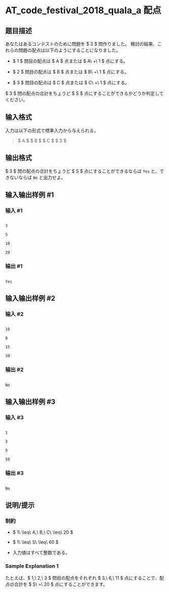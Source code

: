 # AT_code_festival_2018_quala_a 配点

## 题目描述

[problemUrl]: https://atcoder.jp/contests/code-festival-2018-quala/tasks/code_festival_2018_quala_a

あなたはあるコンテストのために問題を $ 3 $ 問作りました。 検討の結果、これらの問題の配点は以下のようにすることになりました。

- $ 1 $ 問目の配点は $ A $ 点または $ A\ +\ 1 $ 点にする。
- $ 2 $ 問目の配点は $ B $ 点または $ B\ +\ 1 $ 点にする。
- $ 3 $ 問目の配点は $ C $ 点または $ C\ +\ 1 $ 点にする。

$ 3 $ 問の配点の合計をちょうど $ S $ 点にすることができるかどうか判定してください。

## 输入格式

入力は以下の形式で標準入力から与えられる。

> $ A $ $ B $ $ C $ $ S $

## 输出格式

$ 3 $ 問の配点の合計をちょうど $ S $ 点にすることができるならば `Yes` と、できないならば `No` と出力せよ。

## 输入输出样例 #1

### 输入 #1

```
3
5
10
20
```

### 输出 #1

```
Yes
```

## 输入输出样例 #2

### 输入 #2

```
10
8
15
30
```

### 输出 #2

```
No
```

## 输入输出样例 #3

### 输入 #3

```
1
3
5
50
```

### 输出 #3

```
No
```

## 说明/提示

### 制約

- $ 1\ \leq\ A,\ B,\ C\ \leq\ 20 $
- $ 1\ \leq\ S\ \leq\ 60 $
- 入力値はすべて整数である。

### Sample Explanation 1

たとえば、$ 1,\ 2,\ 3 $ 問目の配点をそれぞれ $ 3,\ 6,\ 11 $ 点にすることで、配点の合計を $ S\ =\ 20 $ 点にすることができます。